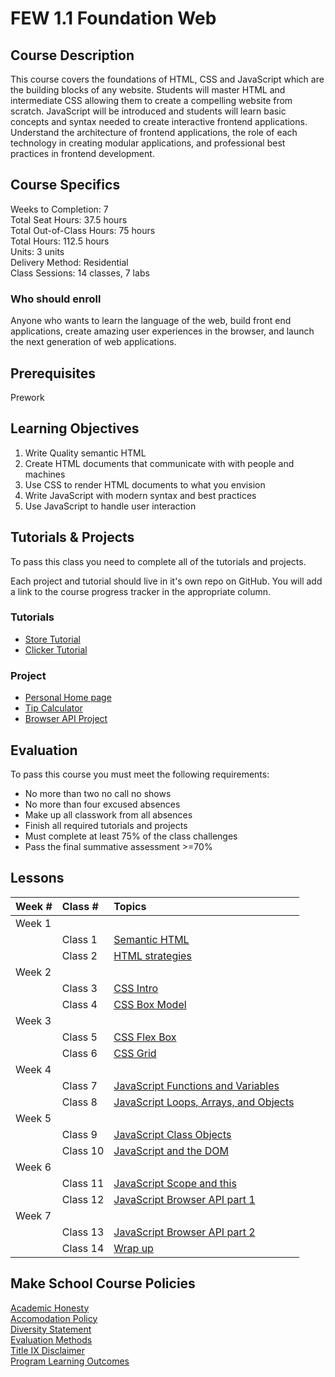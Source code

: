 # FEW 1.1 Foundation Web

## Course Description

This course covers the foundations of HTML, CSS and JavaScript which are the building blocks of any website. Students will master HTML and intermediate CSS allowing them to create a compelling website from scratch. JavaScript will be introduced and students will learn basic concepts and syntax needed to create interactive frontend applications. Understand the architecture of frontend applications, the role of each technology in creating modular applications, and professional best practices in frontend development.

## Course Specifics

Weeks to Completion:  7 <br>
Total Seat Hours:  37.5 hours <br>
Total Out-of-Class Hours: 75 hours <br>
Total Hours: 112.5 hours <br>
Units:  3 units <br>
Delivery Method:  Residential <br>
Class Sessions:  14 classes, 7 labs

### Who should enroll

Anyone who wants to learn the language of the web, build front end applications, create amazing user experiences in the browser, and launch the next generation of web applications. 

## Prerequisites

Prework

## Learning Objectives

1. Write Quality semantic HTML 
1. Create HTML documents that communicate with with people and machines
1. Use CSS to render HTML documents to what you envision
1. Write JavaScript with modern syntax and best practices
1. Use JavaScript to handle user interaction

## Tutorials & Projects

To pass this class you need to complete all of the tutorials and projects. 

Each project and tutorial should live in it's own repo on GitHub. You will add a link to the course progress tracker in the appropriate column.

### Tutorials 

- [Store Tutorial](https://www.makeschool.com/academy/track/we-sell-shoes)
- [Clicker Tutorial](https://www.makeschool.com/academy/track/cookie-clicker-clone)

### Project

- [Personal Home page](personal-homepage.md)
- [Tip Calculator](07-JavaScript-Functions-and-Variables)
- [Browser API Project](javascript-api-project.md)

<!-- - [JavaScript Game](https://www.makeschool.com/academy/track/build-a-game-of-concentration-with-javascript) -->

## Evaluation

To pass this course you must meet the following requirements:

- No more than two no call no shows
- No more than four excused absences
- Make up all classwork from all absences
- Finish all required tutorials and projects
- Must complete at least 75% of the class challenges
- Pass the final summative assessment >=70%

## Lessons

| Week # | Class #  | Topics          |
|:-------|:---------|:----------------|
| Week 1 |          |                 |
|        | Class 1  | [Semantic HTML](01-Semantic-HTML) |
|        | Class 2  | [HTML strategies](02-HTML-Strategies) |
| Week 2 |          |                 |
|        | Class 3  | [CSS Intro](03-CSS-Intro) |
|        | Class 4  | [CSS Box Model](04-CSS-Box-Model) |
| Week 3 |          |                 |
|        | Class 5  | [CSS Flex Box](05-CSS-Layout-with-Flex-Box) |
|        | Class 6  | [CSS Grid](06-CSS-Layout-with-Grid) |
| Week 4 |          |                 |
|        | Class 7  | [JavaScript Functions and Variables](07-JavaScript-Functions-and-Variables) |
|        | Class 8  | [JavaScript Loops, Arrays, and Objects](08-JavaScript-Arrays-Objects-Loops-and-Logic) |
| Week 5 |          |                 |
|        | Class 9  | [JavaScript Class Objects](09-JavaScript-Class-Objects-Intro) |
|        | Class 10 | [JavaScript and the DOM](10-JavaScript-Browser-API-part-1) |
| Week 6 |          |                 |
|        | Class 11 | [JavaScript Scope and this](11-JavaScript-and-the-DOM) |
|        | Class 12 | [JavaScript Browser API part 1](12-JavaScript-Scope-and-This) |
| Week 7 |          |                 |
|        | Class 13 | [JavaScript Browser API part 2](13-JavaScript-Browser-API-part-2) |
|        | Class 14 | [Wrap up](14-Wrap-up) |

## Make School Course Policies

[Academic Honesty](https://github.com/Product-College-Courses/Common-Syllabus-Sections/blob/master/Academic-Honesty-and-Plagiarism.md)<br>
[Accomodation Policy](https://github.com/Product-College-Courses/Common-Syllabus-Sections/blob/master/Accommodation-Policy.md)<br>
[Diversity Statement](https://github.com/Product-College-Courses/Common-Syllabus-Sections/blob/master/Diversity-Statement.md)<br>
[Evaluation Methods](https://github.com/Product-College-Courses/Common-Syllabus-Sections/blob/master/Evaluation-Methods.md)
<br>
[Title IX Disclaimer](https://github.com/Product-College-Courses/Common-Syllabus-Sections/blob/master/Evaluations-Title-X-Disclaimer.md)<br>
[Program Learning Outcomes](https://github.com/Product-College-Courses/Common-Syllabus-Sections/blob/master/Program-Learning-Outcomes.md)
